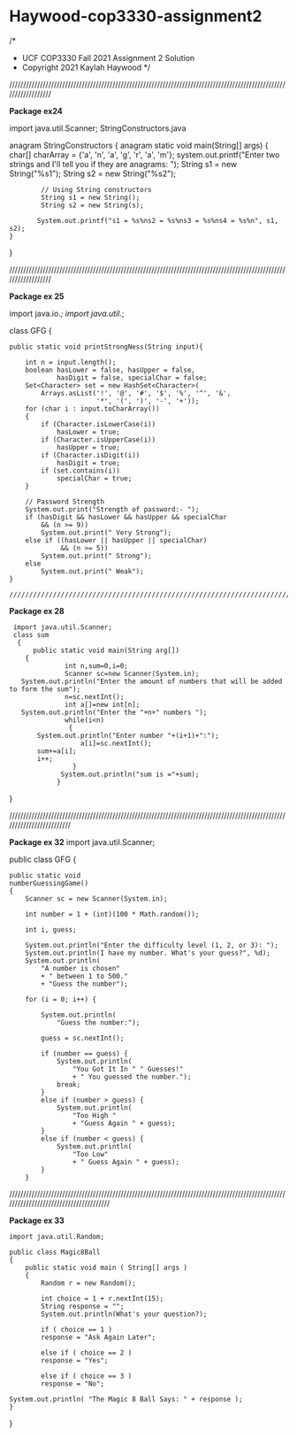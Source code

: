 # Haywood-cop3330-assignment2
/*
 *  UCF COP3330 Fall 2021 Assignment 2 Solution
 *  Copyright 2021 Kaylah Haywood
 */
 
 
 
////////////////////////////////////////////////////////////////////////////////////////////////////////////////// 

**Package ex24**

import java.util.Scanner;
StringConstructors.java

  anagram StringConstructors {
       anagram static void main(String[] args) {
          char[] charArray = {'a', 'n', 'a', 'g', 'r', 'a', 'm'};
             system.out.printf("Enter two strings and I'll tell you if they are anagrams: ");
	     String s1 = new String("%s1");
	     String s2 = new String("%s2");
 
            // Using String constructors
            String s1 = new String();
            String s2 = new String(s);

           System.out.printf("s1 = %s%ns2 = %s%ns3 = %s%ns4 = %s%n", s1, s2);      
	}  
}

//////////////////////////////////////////////////////////////////////////////////////////////////////////////////

**Package ex 25**

  import java.io.*;
  import java.util.*;
 
class GFG {
      
    public static void printStrongNess(String input){
    
        int n = input.length();
        boolean hasLower = false, hasUpper = false,
                hasDigit = false, specialChar = false;
        Set<Character> set = new HashSet<Character>(
            Arrays.asList('!', '@', '#', '$', '%', '^', '&',
                          '*', '(', ')', '-', '+'));
        for (char i : input.toCharArray())
        {
            if (Character.isLowerCase(i))
                hasLower = true;
            if (Character.isUpperCase(i))
                hasUpper = true;
            if (Character.isDigit(i))
                hasDigit = true;
            if (set.contains(i))
                specialChar = true;
        }
       
        // Password Strength
        System.out.print("Strength of password:- ");
        if (hasDigit && hasLower && hasUpper && specialChar
            && (n >= 9))
            System.out.print(" Very Strong");
        else if ((hasLower || hasUpper || specialChar)
                 && (n >= 5))
            System.out.print(" Strong");
        else
            System.out.print(" Weak");
    }
    
    ///////////////////////////////////////////////////////////////////////////////////////////////////////////////////
 
 **Package ex 28**
  
     import java.util.Scanner;
     class sum
      {
	      public static void main(String arg[])	
	    {
                  int n,sum=0,i=0;                
                  Scanner sc=new Scanner(System.in);
	   System.out.println("Enter the amount of numbers that will be added to form the sum");
                  n=sc.nextInt();
                  int a[]=new int[n]; 
	   System.out.println("Enter the "+n+" numbers ");
                  while(i<n)
                   {      
	       System.out.println("Enter number "+(i+1)+":");
                      a[i]=sc.nextInt();
	       sum+=a[i];    
	       i++;     
                    }
                 System.out.println("sum is ="+sum);                  
              	}
}

/////////////////////////////////////////////////////////////////////////////////////////////////////////////////////////

**Package ex 32**
  import java.util.Scanner;
  
  public class GFG {
  
    public static void
    numberGuessingGame()
    {
        Scanner sc = new Scanner(System.in);

        int number = 1 + (int)(100 * Math.random());
  
        int i, guess;
        
        System.out.println("Enter the difficulty level (1, 2, or 3): ");
        System.out.println(I have my number. What's your guess?", %d);
        System.out.println(
            "A number is chosen"
            + " between 1 to 500."
            + "Guess the number");
  
        for (i = 0; i++) {
  
            System.out.println(
                "Guess the number:");
 
            guess = sc.nextInt();
 
            if (number == guess) {
                System.out.println(
                    "You Got It In " " Guesses!"
                    + " You guessed the number.");
                break;
            }
            else if (number > guess) {
                System.out.println(
                    "Too High "
                    + "Guess Again " + guess);
            }
            else if (number < guess) {
                System.out.println(
                    "Too Low"
                    + " Guess Again " + guess);
            }
        }
///////////////////////////////////////////////////////////////////////////////////////////////////////////////////////////////////////

**Package ex 33**

	import java.util.Random;

	public class Magic8Ball
	{
		public static void main ( String[] args )
		{
			Random r = new Random();

			int choice = 1 + r.nextInt(15);
			String response = "";
			System.out.println(What's your question?);
			
			if ( choice == 1 )
			response = "Ask Again Later";
			
			else if ( choice == 2 )
			response = "Yes";
			
			else if ( choice == 3 )
			response = "No";
			
	System.out.println( "The Magic 8 Ball Says: " + response );
	}
}
